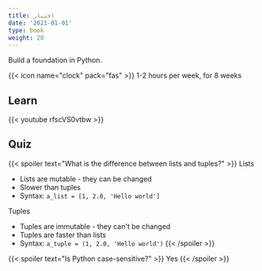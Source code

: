 ```yaml
---
title: اختبار
date: '2021-01-01'
type: book
weight: 20
---
```


Build a foundation in Python.

<!--more-->

{{< icon name="clock" pack="fas" >}} 1-2 hours per week, for 8 weeks

## Learn

{{< youtube rfscVS0vtbw >}}

## Quiz

{{< spoiler text="What is the difference between lists and tuples?" >}}
Lists

- Lists are mutable - they can be changed
- Slower than tuples
- Syntax: `a_list = [1, 2.0, 'Hello world']`

Tuples

- Tuples are immutable - they can't be changed
- Tuples are faster than lists
- Syntax: `a_tuple = (1, 2.0, 'Hello world')`
  {{< /spoiler >}}

{{< spoiler text="Is Python case-sensitive?" >}}
Yes
{{< /spoiler >}}
